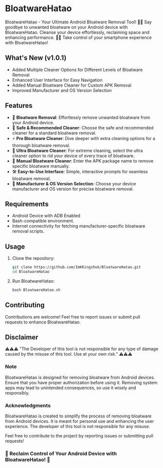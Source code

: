 # BloatwareHatao

BloatwareHatao - Your Ultimate Android Bloatware Removal Tool! 📱✨ Say goodbye to unwanted bloatware on your Android device with BloatwareHatao. Cleanse your device effortlessly, reclaiming space and enhancing performance. 💪✨ Take control of your smartphone experience with BloatwareHatao!

## What's New (v1.0.1)

- Added Multiple Cleaner Options for Different Levels of Bloatware Removal
- Enhanced User Interface for Easy Navigation
- Added Manual Bloatware Cleaner for Custom APK Removal
- Improved Manufacturer and OS Version Selection

## Features

- 📱 **Bloatware Removal**: Effortlessly remove unwanted bloatware from your Android device.
- 💪 **Safe & Recommended Cleaner**: Choose the safe and recommended cleaner for a standard bloatware removal.
- ⚡ **Pro Bloatware Cleaner**: Dive deeper with extra cleaning options for a thorough bloatware removal.
- 🌟 **Ultra Bloatware Cleaner**: For extreme cleaning, select the ultra cleaner option to rid your device of every trace of bloatware.
- 💼 **Manual Bloatware Cleaner**: Enter the APK package name to remove specific bloatware manually.
- 🛠️ **Easy-to-Use Interface**: Simple, interactive prompts for seamless bloatware removal.
- 📁 **Manufacturer & OS Version Selection**: Choose your device manufacturer and OS version for precise bloatware removal.

## Requirements

- Android Device with ADB Enabled
- Bash-compatible environment.
- Internet connectivity for fetching manufacturer-specific bloatware removal scripts.

## Usage

1. Clone the repository:

   ```bash
   git clone https://github.com/ImKKingshuk/BloatwareHatao.git
   cd BloatwareHatao
   ```

2. Run BloatwareHatao:

   ```bash
   bash BloatwareHatao.sh
   ```

## Contributing

Contributions are welcome! Feel free to report issues or submit pull requests to enhance BloatwareHatao.

## Disclaimer

⚠️⚠️⚠️ "The Developer of this tool is not responsible for any type of damage caused by the misuse of this tool. Use at your own risk." ⚠️⚠️⚠️

### Note

BloatwareHatao is designed for removing bloatware from Android devices. Ensure that you have proper authorization before using it. Removing system apps may lead to unintended consequences, so use it wisely and responsibly.

### Acknowledgments

BloatwareHatao is created to simplify the process of removing bloatware from Android devices. It is meant for personal use and enhancing the user experience. The developer of this tool is not responsible for any misuse.

Feel free to contribute to the project by reporting issues or submitting pull requests!

### 💪 Reclaim Control of Your Android Device with BloatwareHatao! 💪
